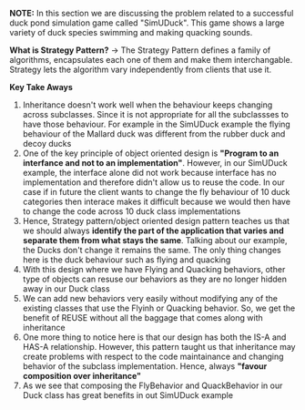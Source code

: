 **NOTE:** In this section we are discussing the problem related to a successful duck pond simulation game called "SimUDuck". This game shows a large variety of duck species swimming and making quacking sounds.

**What is Strategy Pattern?**
-> The Strategy Pattern defines a family of algorithms, encapsulates each one of them and make them interchangable. Strategy lets the algorithm vary independently from clients that use it.
  
**Key Take Aways**
1. Inheritance doesn't work well when the behaviour keeps changing across subclasses. Since it is not appropriate for all the subclassses to have those behaviour. For example in the SimUDuck example the flying behaviour of the Mallard duck was different from the rubber duck and decoy ducks
2. One of the key principle of object oriented design is **"Program to an interfance and not to an implementation"**. However, in our SimUDuck example, the interface alone did not work because interface has no implementation and therefore didn't allow us to reuse the code. In our case if in future the client wants to change the fly behaviour of 10 duck categories then interace makes it difficult because we would then have to change the code across 10 duck class implementations
3. Hence, Strategy pattern/object oriented design pattern teaches us that we should always **identify the part of the application that varies and separate them from what stays the same**. Talking about our example, the Ducks don't change it remains the same. The only thing changes here is the duck behaviour such as flying and quacking
4. With this design where we have Flying and Quacking behaviors, other type of objects can resuse our behaviors as they are no longer hidden away in our Duck class
5. We can add new behaviors very easily without modifying any of the existing classes that use the Flyinh or Quacking behavior. So, we get the benefit of REUSE without all the baggage that comes along with inheritance
6. One more thing to notice here is that our design has both the IS-A and HAS-A relationship. However, this pattern taught us that inheritance may create problems with respect to the code maintainance and changing behavior of the subclass implementation. Hence, always **"favour composition over inheritance"**
7. As we see that composing the FlyBehavior and QuackBehavior in our Duck class has great benefits in out SimUDuck example
